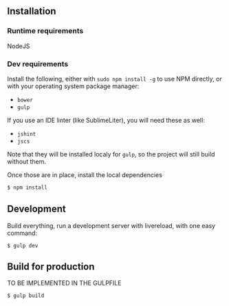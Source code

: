 
Installation
------------

### Runtime requirements

NodeJS

### Dev requirements

Install the following, either with `sudo npm install -g` to use NPM directly, or with your operating system package manager:

 * `bower`
 * `gulp`

If you use an IDE linter (like SublimeLiter), you will need these as well:

 * `jshint`
 * `jscs`

Note that they will be installed localy for `gulp`, so the project will still build without them.


Once those are in place, install the local dependencies

```bash
$ npm install
```


Development
-----------

Build everything, run a development server with livereload, with one easy command:

```
$ gulp dev
````


Build for production
--------------------

TO BE IMPLEMENTED IN THE GULPFILE

```
$ gulp build
```
